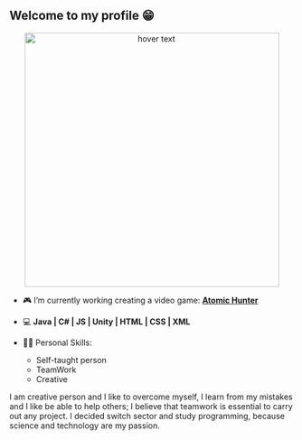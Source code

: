 ## Welcome to my profile 😁

<p align="center">
  <img src="https://user-images.githubusercontent.com/73069754/113225489-0f061400-928e-11eb-87da-78de051e94dd.JPG" width="450" title="hover text">  
</p>

 - 🎮 I’m currently working creating a video game: [**Atomic Hunter** ](https://github.com/saidaHF/Atomic-Hunter.git)
 
 - 💻 **Java | C# | JS | Unity | HTML | CSS | XML**
 
 - 👩🏻 Personal Skills: 
     - Self-taught person
     - TeamWork
     - Creative

I am creative person and I like to overcome myself, I learn from my mistakes and I like be able to help others; I believe that teamwork is essential to carry out any project.
I decided switch sector and study programming, because science and technology are my passion.


